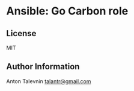 Ansible: Go Carbon role
=========



License
-------

MIT


Author Information
------------------

Anton Talevnin <talantr@gmail.com>
